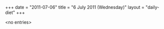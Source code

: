 +++
date = "2011-07-06"
title = "6 July 2011 (Wednesday)"
layout = "daily-diet"
+++


\<no entries\>

